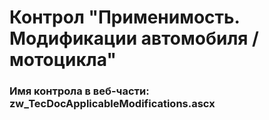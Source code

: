 ﻿---
description: 2.4.10.0
---
# Контрол "Применимость. Модификации автомобиля / мотоцикла"
### Имя контрола в веб-части: zw_TecDocApplicableModifications.ascx

